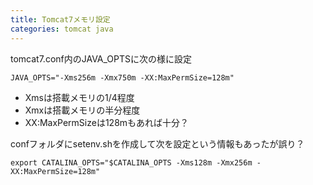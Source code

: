 ```yaml
---
title: Tomcat7メモリ設定
categories: tomcat java
---
```


tomcat7.conf内のJAVA_OPTSに次の様に設定

```
JAVA_OPTS="-Xms256m -Xmx750m -XX:MaxPermSize=128m"
```
- Xmsは搭載メモリの1/4程度
- Xmxは搭載メモリの半分程度
- XX:MaxPermSizeは128mもあれば十分？

confフォルダにsetenv.shを作成して次を設定という情報もあったが誤り？

```
export CATALINA_OPTS="$CATALINA_OPTS -Xms128m -Xmx256m -XX:MaxPermSize=128m"
```
